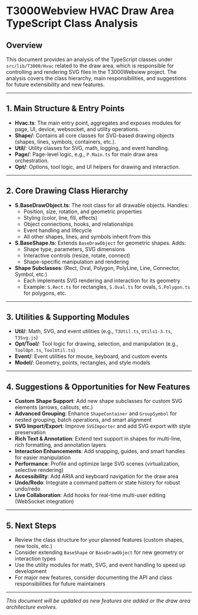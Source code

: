 # T3000Webview HVAC Draw Area TypeScript Class Analysis

## Overview
This document provides an analysis of the TypeScript classes under `src/lib/T3000/Hvac` related to the draw area, which is responsible for controlling and rendering SVG files in the T3000Webview project. The analysis covers the class hierarchy, main responsibilities, and suggestions for future extensibility and new features.

---

## 1. Main Structure & Entry Points
- **Hvac.ts**: The main entry point, aggregates and exposes modules for page, UI, device, websocket, and utility operations.
- **Shape/**: Contains all core classes for SVG-based drawing objects (shapes, lines, symbols, containers, etc.).
- **Util/**: Utility classes for SVG, math, logging, and event handling.
- **Page/**: Page-level logic, e.g., `P.Main.ts` for main draw area orchestration.
- **Opt/**: Options, tool logic, and UI helpers for drawing and interaction.

---

## 2. Core Drawing Class Hierarchy
- **S.BaseDrawObject.ts**: The root class for all drawable objects. Handles:
  - Position, size, rotation, and geometric properties
  - Styling (color, line, fill, effects)
  - Object connections, hooks, and relationships
  - Event handling and lifecycle
  - All other shapes, lines, and symbols inherit from this
- **S.BaseShape.ts**: Extends `BaseDrawObject` for geometric shapes. Adds:
  - Shape type, parameters, SVG dimensions
  - Interactive controls (resize, rotate, connect)
  - Shape-specific manipulation and rendering
- **Shape Subclasses**: (Rect, Oval, Polygon, PolyLine, Line, Connector, Symbol, etc.)
  - Each implements SVG rendering and interaction for its geometry
  - Example: `S.Rect.ts` for rectangles, `S.Oval.ts` for ovals, `S.Polygon.ts` for polygons, etc.

---

## 3. Utilities & Supporting Modules
- **Util/**: Math, SVG, and event utilities (e.g., `T3Util.ts`, `Utils1-3.ts`, `T3Svg.js`)
- **Opt/Tool/**: Tool logic for drawing, selection, and manipulation (e.g., `ToolOpt.ts`, `ToolUtil.ts`)
- **Event/**: Event utilities for mouse, keyboard, and custom events
- **Model/**: Geometry, points, rectangles, and style models

---

## 4. Suggestions & Opportunities for New Features
- **Custom Shape Support**: Add new shape subclasses for custom SVG elements (arrows, callouts, etc.)
- **Advanced Grouping**: Enhance `ShapeContainer` and `GroupSymbol` for nested grouping, batch operations, and smart alignment
- **SVG Import/Export**: Improve `SVGImporter` and add SVG export with style preservation
- **Rich Text & Annotation**: Extend text support in shapes for multi-line, rich formatting, and annotation layers
- **Interaction Enhancements**: Add snapping, guides, and smart handles for easier manipulation
- **Performance**: Profile and optimize large SVG scenes (virtualization, selective rendering)
- **Accessibility**: Add ARIA and keyboard navigation for the draw area
- **Undo/Redo**: Integrate a command pattern or state history for robust undo/redo
- **Live Collaboration**: Add hooks for real-time multi-user editing (WebSocket integration)

---

## 5. Next Steps
- Review the class structure for your planned features (custom shapes, new tools, etc.)
- Consider extending `BaseShape` or `BaseDrawObject` for new geometry or interaction types
- Use the utility modules for math, SVG, and event handling to speed up development
- For major new features, consider documenting the API and class responsibilities for future maintainers

---

*This document will be updated as new features are added or the draw area architecture evolves.*
